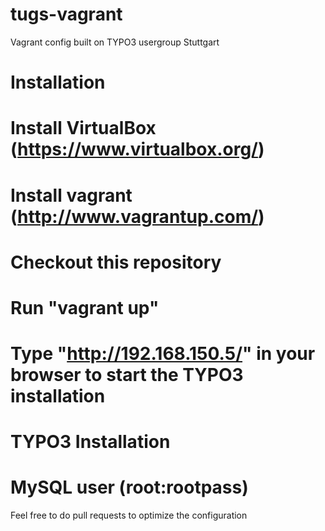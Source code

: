 tugs-vagrant
============

Vagrant config built on TYPO3 usergroup Stuttgart


Installation
============

# Install VirtualBox (https://www.virtualbox.org/)
# Install vagrant (http://www.vagrantup.com/)
# Checkout this repository
# Run "vagrant up"
# Type "http://192.168.150.5/" in your browser to start the TYPO3 installation

TYPO3 Installation
==================
# MySQL user (root:rootpass)


Feel free to do pull requests to optimize the configuration
